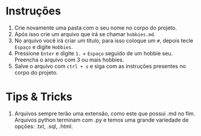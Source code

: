 # Instruções
1. Crie novamente uma pasta com o seu nome no corpo do projeto.
2. Após isso crie um arquivo que irá se chamar `hobbies.md`.
3. No arquivo você irá criar um título, para isso coloque um `#`, depois tecle `Espaço` e digite `Hobbies`.
4. Pressione `Enter` e digite `1.` + `Espaço` seguido de um hobbie seu. Preencha o arquivo com 3 ou mais hobbies.
5. Salve o arquivo com `ctrl + s` e siga com as instruções presentes no corpo do projeto.


# Tips & Tricks
1. Arquivos sempre terão uma extensão, como este que possui .md no fim. Arquivos python terminam com .py e temos uma grande variedade de opções: .txt, .sql, .html.